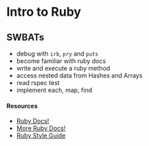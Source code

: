 # Intro to Ruby

## SWBATs
- debug with `irb`, `pry` and `puts`
- become familiar with ruby docs 
- write and execute a ruby method 
- access nested data from Hashes and Arrays 
- read rspec test
- implement each, map, find




#### Resources
- [Ruby Docs!](https://ruby-doc.org/)
- [More Ruby Docs!](https://apidock.com/ruby)
- [Ruby Style Guide](https://rubystyle.guide/)
